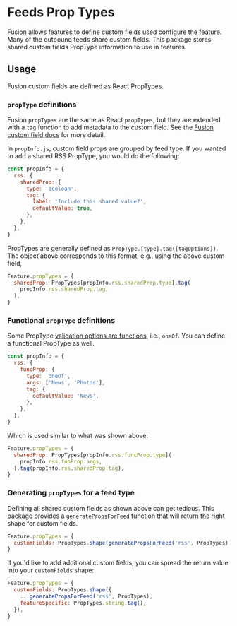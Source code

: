# Feeds Prop Types

Fusion allows features to define custom fields used configure the feature. Many of the outbound feeds share custom fields. This package stores shared custom fields PropType information to use in features.

## Usage

Fusion custom fields are defined as React PropTypes.

### `propType` definitions

Fusion `propTypes` are the same as React `propTypes`, but they are extended with a `tag` function to add metadata to the custom field. See the [Fusion custom field docs](https://staging.arcpublishing.com/alc/arc-products/pagebuilder/fusion/documentation/api/feature-pack/components/custom-fields.md) for more detail.

In `propInfo.js`, custom field props are grouped by feed type. If you wanted to add a shared RSS PropType, you would do the following:

```js
const propInfo = {
  rss: {
    sharedProp: {
      type: 'boolean',
      tag: {
        label: 'Include this shared value?',
        defaultValue: true,
      },
    },
  },
}
```

PropTypes are generally defined as `PropType.[type].tag([tagOptions])`. The object above corresponds to this format, e.g., using the above custom field,

```js
Feature.propTypes = {
  sharedProp: PropTypes[propInfo.rss.sharedProp.type].tag(
    propInfo.rss.sharedProp.tag,
  ),
}
```

### Functional `propType` definitions

Some PropType [validation options are functions](https://reactjs.org/docs/typechecking-with-proptypes.html#proptypes), i.e., `oneOf`. You can define a functional PropType as well.

```js
const propInfo = {
  rss: {
    funcProp: {
      type: 'oneOf',
      args: ['News', 'Photos'],
      tag: {
        defaultValue: 'News',
      },
    },
  },
}
```

Which is used similar to what was shown above:

```js
Feature.propTypes = {
  sharedProp: PropTypes[propInfo.rss.funcProp.type](
    propInfo.rss.funProp.args,
  ).tag(propInfo.rss.sharedProp.tag),
}
```

### Generating `propTypes` for a feed type

Defining all shared custom fields as shown above can get tedious. This package provides a `generatePropsForFeed` function that will return the right shape for custom fields.

```js
Feature.propTypes = {
  customFields: PropTypes.shape(generatePropsForFeed('rss', PropTypes)),
}
```

If you'd like to add additional custom fields, you can spread the return value into your `customFields` shape:

```js
Feature.propTypes = {
  customFields: PropTypes.shape({
    ...generatePropsForFeed('rss', PropTypes),
    featureSpecific: PropTypes.string.tag(),
  }),
}
```
